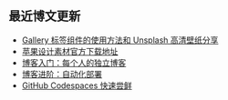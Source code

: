 ## 最近博文更新
<!-- BLOG-POST-LIST:START -->
- [Gallery 标签组件的使用方法和 Unsplash 高清壁纸分享](https://xaoxuu.com/blog/20231223/)
- [苹果设计素材官方下载地址](https://xaoxuu.com/blog/20231213/)
- [博客入门：每个人的独立博客](https://xaoxuu.com/blog/20221217/)
- [博客进阶：自动化部署](https://xaoxuu.com/blog/20221126/)
- [GitHub Codespaces 快速尝鲜](https://xaoxuu.com/blog/20221121/)
<!-- BLOG-POST-LIST:END -->
